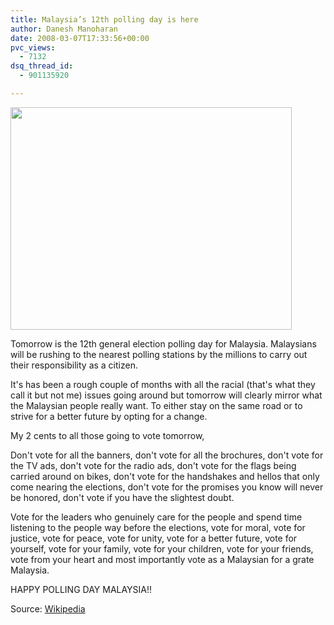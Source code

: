 ```yaml
---
title: Malaysia’s 12th polling day is here
author: Danesh Manoharan
date: 2008-03-07T17:33:56+00:00
pvc_views:
  - 7132
dsq_thread_id:
  - 901135920

---
```

<img loading="lazy" src="http://farm3.static.flickr.com/2209/2317063760_478a8a0133_o.jpg" height="356" width="450" />

Tomorrow is the 12th general election polling day for Malaysia. Malaysians will be rushing to the nearest polling stations by the millions to carry out their responsibility as a citizen.

It's has been a rough couple of months with all the racial (that's what they call it but not me) issues going around but tomorrow will clearly mirror what the Malaysian people really want. To either stay on the same road or to strive for a better future by opting for a change.

My 2 cents to all those going to vote tomorrow,

Don't vote for all the banners, don't vote for all the brochures, don't vote for the TV ads, don't vote for the radio ads, don't vote for the flags being carried around on bikes, don't vote for the handshakes and hellos that only come nearing the elections, don't vote for the promises you know will never be honored, don't vote if you have the slightest doubt.

Vote for the leaders who genuinely care for the people and spend time listening to the people way before the elections, vote for moral, vote for justice, vote for peace, vote for unity, vote for a better future, vote for yourself, vote for your family, vote for your children, vote for your friends, vote from your heart and most importantly vote as a Malaysian for a grate Malaysia.

HAPPY POLLING DAY MALAYSIA!!

Source: [Wikipedia][1]

 [1]: http://en.wikipedia.org/wiki/Malaysian_general_election%2C_2008
